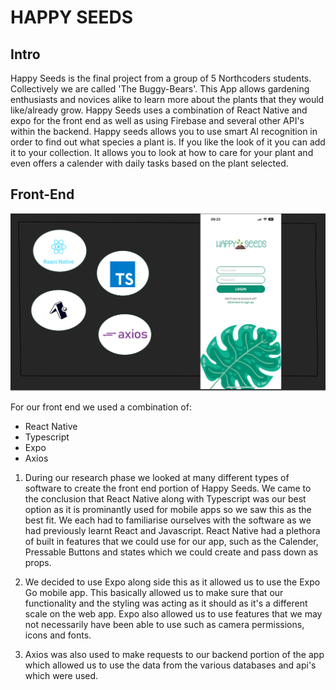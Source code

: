 # HAPPY SEEDS

## Intro

Happy Seeds is the final project from a group of 5 Northcoders students. Collectively we are called 'The Buggy-Bears'. This App allows gardening enthusiasts and novices alike to learn more about the plants that they would like/already grow. Happy Seeds uses a combination of React Native and expo for the front end as well as using Firebase and several other API's within the backend. Happy seeds allows you to use smart AI recognition in order to find out what species a plant is. If you like the look of it you can add it to your collection. It allows you to look at how to care for your plant and even offers a calender with daily tasks based on the plant selected.

## Front-End

![Alt text](image-1.png)

For our front end we used a combination of:

- React Native
- Typescript
- Expo
- Axios

1. During our research phase we looked at many different types of software to create the front end portion of Happy Seeds. We came to the conclusion that React Native along with Typescript was our best option as it is prominantly used for mobile apps so we saw this as the best fit. We each had to familiarise ourselves with the software as we had previously learnt React and Javascript. React Native had a plethora of built in features that we could use for our app, such as the Calender, Pressable Buttons and states which we could create and pass down as props.

2. We decided to use Expo along side this as it allowed us to use the Expo Go mobile app. This basically allowed us to make sure that our functionality and the styling was acting as it should as it's a different scale on the web app. Expo also allowed us to use features that we may not necessarily have been able to use such as camera permissions, icons and fonts.

3. Axios was also used to make requests to our backend portion of the app which allowed us to use the data from the various databases and api's which were used.
